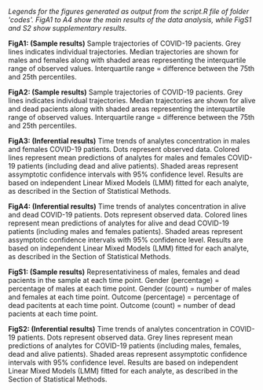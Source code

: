 _Legends for the figures generated as output from the script.R file of folder 'codes'. FigA1 to A4 show the main
results of the data analysis, while FigS1 and S2 show supplementary results._

__FigA1: (Sample results)__ Sample trajectories of COVID-19 pacients. Grey lines indicates individual trajectories. 
	Median trajectories are shown for males and females along with shaded areas representing the interquartile
	range of observed values. Interquartile range = difference between the 75th and 25th percentiles.

__FigA2: (Sample results)__ Sample trajectories of COVID-19 pacients. Grey lines indicates individual trajectories. 
	Median trajectories are shown for alive and dead pacients along with shaded areas representing the
	interquartile range of observed values. Interquartile range = difference between the 75th and 25th percentiles.

__FigA3: (Inferential results)__ Time trends of analytes concentration in males and females COVID-19 patients.
	Dots represent observed data. Colored lines represent mean predictions of analytes for males and females
	COVID-19 patients (including dead and alive patients). Shaded areas represent assymptotic confidence intervals
	with 95% confidence level. Results are based on independent Linear Mixed Models (LMM) fitted for
	each analyte, as described in the Section of Statistical Methods.

__FigA4: (Inferential results)__ Time trends of analytes concentration in alive and dead COVID-19 patients.
	Dots represent observed data. Colored lines represent mean predictions of analytes for alive and dead
	COVID-19 patients (including males and females patients). Shaded areas represent assymptotic confidence intervals
	with 95% confidence level. Results are based on independent Linear Mixed Models (LMM) fitted for
	each analyte, as described in the Section of Statistical Methods.

__FigS1: (Sample results)__ Representativiness of males, females and dead pacients in the sample at each time point.
	Gender (percentage) = percentage of males at each time point. Gender (count) = number of males and females
	at each time point. Outcome (percentage) = percentage of dead pacitents at each time point.
	Outcome (count) = number of dead pacients at each time point.

__FigS2: (Inferential results)__ Time trends of analytes concentration in COVID-19 patients. Dots represent observed data.
	Grey lines represent mean predictions of analytes for COVID-19 patients (including males, females, dead and
	alive patients). Shaded areas represent assymptotic confidence intervals with 95% confidence level. Results
	are based on independent Linear Mixed Models (LMM) fitted for each analyte, as described in the
	Section of Statistical Methods.